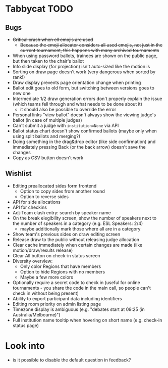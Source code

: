 # Tabbycat TODO

## Bugs

- ~~Critical crash when ell emojis are used~~
	+ ~~Because the emoji allocator considers all used emojis, not just in the current tournament, this happens with many archived tournaments~~
- When using password ballots, trainees are shown on the public page, but then taken to the chair's ballot
- Info slide display (for projection) isn't auto-sized like the motion is
- Sorting on draw page doesn't work (very dangerous when sorted by rank!)
- Draw display prevents page orientation change when printing
- Ballot edit goes to old form, but switching between versions goes to new one
- Intermediate 1/2 draw generation errors don't properly explain the issue (which teams fell through and what needs to be done about it)
	+ it should also be possible to override the error
- Personal links "view ballot" doesn't always show the viewing judge's ballot (in case of multiple judges)
- Can't submit a judge with `institution=None` via API
- Ballot status chart doesn't show confirmed ballots (maybe only when using split ballots and merging?)
- Doing something in the drag&drop editor (like side confirmation) and immediately pressing Back (or the back arrow) doesn't save the changes
- ~~Copy as CSV button doesn't work~~

## Wishlist

- Editing preallocated sides form frontend
	+ Option to copy sides from another round
	+ Option to reverse sides
- API for side allocations
- API for checkins
- Adj-Team clash entry: search by speaker name
- On the break elegibility screen, show the number of speakers next to the number of speakers in a category (e.g. ESL Speakers: 2/4)
	+ maybe additionally mark those where all are in a category 
- Show team's previous sides on draw editing screen
- Release draw to the public without releasing judge allocation
- Clear cache immediately when certain changes are made (like motion/draw/results release)
- Clear All button on check-in status screen
- Diversity overview:
	+ Only color Regions that have members
	+ Option to hide Regions with no members
	+ Maybe a few more colors
- Optionally require a secret code to check in (useful for online tournaments - you share the code in the main call, so people can't check in without being present)
- Ability to export participant data including identifiers
- Editing room priority on admin listing page
- Timezone display is ambiguous (e.g. "debates start at 09:25 (in Australia/Melbourne)")
- Full institution name tooltip when hovering on short name (e.g. check-in status page)

# Look into
 - is it possible to disable the default question in feedback? 
